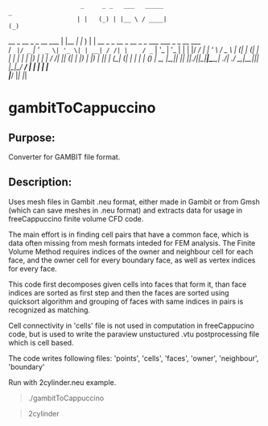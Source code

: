 
                        _     _ _   ___   _____                                 _             
                       | |   (_) | |__ \ / ____|                               (_)            
   __ _  __ _ _ __ ___ | |__  _| |_   ) | |     __ _ _ __  _ __  _   _  ___ ___ _ _ __   ___  
  / _` |/ _` | '_ ` _ \| '_ \| | __| / /| |    / _` | '_ \| '_ \| | | |/ __/ __| | '_ \ / _ \ 
 | (_| | (_| | | | | | | |_) | | |_ / /_| |___| (_| | |_) | |_) | |_| | (_| (__| | | | | (_) |
  \__, |\__,_|_| |_| |_|_.__/|_|\__|____|\_____\__,_| .__/| .__/ \__,_|\___\___|_|_| |_|\___/ 
   __/ |                                            | |   | |                                 
  |___/                                             |_|   |_|                                 


# gambitToCappuccino

Purpose:
--------------------

Converter for GAMBIT file format.

Description:
-----------------------

Uses mesh files in Gambit .neu format, either made in Gambit or from Gmsh (which can save meshes in .neu format) and extracts data for usage in freeCappuccino finite volume CFD code.

The main effort is in finding cell pairs that have a common face, which is data often missing from mesh formats inteded for FEM analysis. The Finite Volume Method requires indices of the owner and neighbour cell for each face, and the owner cell for every boundary face, as well as vertex indices for every face.

This code first decomposes given cells into faces that form it, than face indices are sorted as first step and then the faces are sorted using quicksort algorithm and grouping of faces with same indices in pairs is recognized as matching.

Cell connectivity in 'cells' file is not used in computation in freeCappucino code, but is used to write the paraview unstuctured .vtu postprocessing file which is cell based.

The code writes following files: 'points', 'cells', 'faces', 'owner', 'neighbour', 'boundary'

Run with 2cylinder.neu example.

> ./gambitToCappuccino

> 2cylinder
